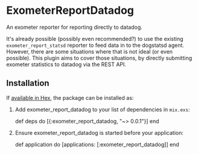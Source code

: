 # ExometerReportDatadog

An exometer reporter for reporting directly to datadog.

It's already possible (possibly even recommended?) to use the existing
`exometer_report_statsd` reporter to feed data in to the dogstatsd agent.
However, there are some situations where that is not ideal (or even possible).
This plugin aims to cover those situations, by directly submitting exometer
statistics to datadog via the REST API.

## Installation

If [available in Hex](https://hex.pm/docs/publish), the package can be installed as:

  1. Add exometer_report_datadog to your list of dependencies in `mix.exs`:

        def deps do
          [{:exometer_report_datadog, "~> 0.0.1"}]
        end

  2. Ensure exometer_report_datadog is started before your application:

        def application do
          [applications: [:exometer_report_datadog]]
        end

